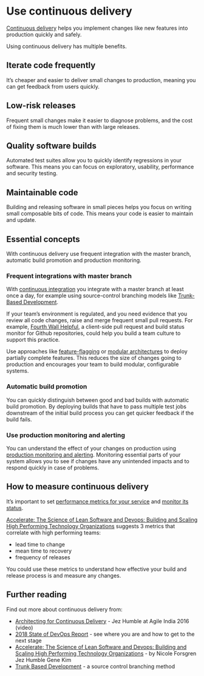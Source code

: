 # Use continuous delivery

[Continuous delivery][] helps you implement changes like new features into production quickly and safely. 

Using continuous delivery has multiple benefits.

## Iterate code frequently

It’s cheaper and easier to deliver small changes to production, meaning you can get feedback from users quickly.

## Low-risk releases

Frequent small changes make it easier to diagnose problems, and the cost of fixing them is much lower than with large releases.

## Quality software builds

Automated test suites allow you to quickly identify regressions in your software. This means you can focus on exploratory, usability, performance and security testing.

## Maintainable code

Building and releasing software in small pieces helps you focus on writing small composable bits of code. This means your code is easier to maintain and update.

## Essential concepts

With continuous delivery use frequent integration with the master branch, automatic build promotion and production monitoring.

### Frequent integrations with master branch

With [continuous integration][] you integrate with a master branch at least once a day, for example using source-control branching models like [Trunk-Based Development][].

If your team’s environment is regulated, and you need evidence that you review all code changes, raise and merge frequent small pull requests. For example, [Fourth Wall Helpful][], a client-side pull request and build status monitor for Github repositories, could help you build a team culture to support this practice.

Use approaches like [feature-flagging][] or [modular architectures][] to deploy partially complete features. This reduces the size of changes going to production and encourages your team to build modular, configurable systems. 

### Automatic build promotion

You can quickly distinguish between good and bad builds with automatic build promotion. By deploying builds that have to pass multiple test jobs downstream of the initial build process you can get quicker feedback if the build fails.

### Use production monitoring and alerting

You can understand the effect of your changes on production using [production monitoring and alerting][]. Monitoring essential parts of your system allows you to see if changes have any unintended impacts and to respond quickly in case of problems.

## How to measure continuous delivery

It’s important to set [performance metrics for your service][] and [monitor its status][].

[Accelerate: The Science of Lean Software and Devops: Building and Scaling High Performing Technology Organizations][] suggests 3 metrics that correlate with high performing teams:

- lead time to change
- mean time to recovery
- frequency of releases

You could use these metrics to understand how effective your build and release process is and measure any changes.

## Further reading

Find out more about continuous delivery from:

- [Architecting for Continuous Delivery][] - Jez Humble at Agile India 2016 (video)
- [2018 State of DevOps Report][] - see where you are and how to get to the next stage
- [Accelerate: The Science of Lean Software and Devops: Building and Scaling High Performing Technology Organizations][] - by Nicole Forsgren Jez Humble Gene Kim
- [Trunk Based Development][] - a source control branching method



[Continuous delivery]: https://www.continuousdelivery.com
[Enable frequent iterations]: https://medium.com/continuous-delivery/why-continuous-deployment-matters-to-business-6a79b5602145
[Deploy low risk releases]: http://www.informit.com/articles/article.aspx?p=1833567
[Build quality software]: https://continuousdelivery.com/foundations/test-automation/
[continuous integration]: https://martinfowler.com/bliki/ContinuousIntegrationCertification.html
[Trunk-Based Development]: https://trunkbaseddevelopment.com/
[Fourth Wall Helpful]: https://github.com/alphagov/fourth-wall
[feature-flagging]: https://featureflags.io/2016/10/28/continuous-delivery-coding-patterns-feature-toggles/
[modular architectures]: https://continuousdelivery.com/implementing/architecture/
[feature branching]: https://www.martinfowler.com/bliki/FeatureBranch.html
[production monitoring and alerting]: https://gds-way.cloudapps.digital/standards/monitoring.html
[performance metrics for your service]: https://www.gov.uk/service-manual/measuring-success/how-to-set-performance-metrics-for-your-service
[monitor its status]: https://www.gov.uk/service-manual/technology/monitoring-the-status-of-your-service
[Accelerate: The Science of Lean Software and Devops: Building and Scaling High Performing Technology Organizations]: https://medium.com/slashdeploy/book-review-accelerate-92ebc00f4354
[Architecting for Continuous Delivery]: https://www.youtube.com/watch?v=Lx9ssegE6FA
[Accelerate]: https://wordery.com/accelerate-nicole-forsgren-phd-9781942788331?cTrk=OTc2NDYwNzZ8NWI2ZDg5NGJkYzAyZjoxOjE6NWI2ZDg5NDQwM2ZhODguNDU0MTgxMTU6ODJlODM3ODY%3D
[Trunk Based Development]: https://trunkbaseddevelopment.com/
[2018 State of DevOps Report]: https://puppet.com/resources/whitepaper/state-of-devops-report
